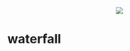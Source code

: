 <p align="center">
  <img src="https://i.loli.net/2020/04/14/gXcxSmtKokAnusG.png" />
</p>    

# waterfall
